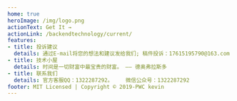 ```yaml
---
home: true
heroImage: /img/logo.png
actionText: Get It →
actionLink: /backendtechnology/current/
features:
- title: 投诉建议
  details: 通过E-mail将您的想法和建议发给我们; 稿件投诉：17615195790@163.com
- title: 技术小屋
  details: 时间是一切财富中最宝贵的财富。 —— 德奥弗拉斯多
- title: 联系我们
  details: 官方客服QQ：1322287292。    微信公众号：1322287292
footer: MIT Licensed | Copyright © 2019-PWC kevin
---
```

